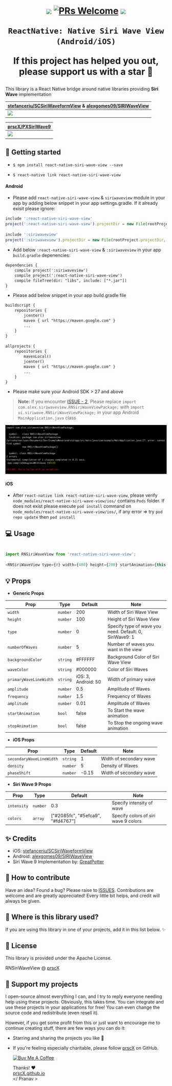 <h1 align="center">


<p align="center">
  <a href="https://www.npmjs.com/package/react-native-siri-wave-view"><img src="http://img.shields.io/npm/v/react-native-siri-wave-view.svg?style=flat" /></a>
  <a href="https://github.com/prscX/react-native-siri-wave-view/pulls"><img alt="PRs Welcome" src="https://img.shields.io/badge/PRs-welcome-brightgreen.svg" /></a>
  <a href="https://github.com/prscX/react-native-siri-wave-view#License"><img src="https://img.shields.io/npm/l/react-native-siri-wave-view.svg?style=flat" /></a>
</p>

    ReactNative: Native Siri Wave View (Android/iOS)

If this project has helped you out, please support us with a star 🌟
</h1>

This library is a React Native bridge around native libraries providing **Siri Wave** implementation


| **[stefanceriu/SCSiriWaveformView](https://github.com/stefanceriu/SCSiriWaveformView) & [alexgomes09/SIRIWaveView](https://github.com/alexgomes09/SIRIWaveView)**             |
| ----------------- |
| <img src="https://cdn.dribbble.com/users/341264/screenshots/2203511/wave.gif" />                  |

| **[prscX/PXSiriWave9](https://github.com/prscX/PXSiriWave9)**             |
| ----------------- |
| <img src="./assets/siriwave9.gif" />                  |


## 📖 Getting started

- `$ npm install react-native-siri-wave-view --save`

- `$ react-native link react-native-siri-wave-view`

#### Android
- Please add `react-native-siri-wave-view` & `siriwaveview` module in your app by adding below snippet in your app settings.gradle. If it already exisit please ignore:

```javascript
include ':react-native-siri-wave-view'
project(':react-native-siri-wave-view').projectDir = new File(rootProject.projectDir, '../node_modules/react-native-siri-wave-view/android')

include ':siriwaveview'
project(':siriwaveview').projectDir = new File(rootProject.projectDir, '../node_modules/react-native-siri-wave-view/android/SIRIWaveView/siriwaveview')
```

- Add below `:react-native-siri-wave-view` & `:siriwaveview` in your app `build.gradle` depenencies:

```
dependencies {
    compile project(':siriwaveview')
    compile project(':react-native-siri-wave-view')
    compile fileTree(dir: "libs", include: ["*.jar"])
}

```

- Please add below snippet in your app build.gradle file

```
buildscript {
    repositories {
        jcenter()
        maven { url "https://maven.google.com" }
        ...
    }
}

allprojects {
    repositories {
        mavenLocal()
        jcenter()
        maven { url "https://maven.google.com" }
        ...
    }
}
```

- Please make sure your Android SDK > 27 and above

> **Note:** If you encounter [ISSUE - 2](https://github.com/prscX/react-native-siri-wave-view/issues/2), Please replace `import com.alex.siriwaveview.RNSiriWaveViewPackage;` with `import ui.siriwave.RNSiriWaveViewPackage;` in your app Android `MainApplication.java` class 

<img src="./assets/ISSUE.png" />

#### iOS

  - After `react-native link react-native-siri-wave-view`, please verify `node_modules/react-native-siri-wave-view/ios/` contains `Pods` folder. If does not exist please execute `pod install` command on `node_modules/react-native-siri-wave-view/ios/`, if any error => try `pod repo update` then `pod install`


## 💻 Usage

```javascript

import RNSiriWaveView from 'react-native-siri-wave-view';

<RNSiriWaveView type={0} width={400} height={200} startAnimation={this.state.startAnimation} stopAnimation={this.state.stopAnimation} />

```

## 💡 Props


- **Generic Props**

| Prop              | Type       | Default | Note                                                                                                       |
| ----------------- | ---------- | ------- | ---------------------------------------------------------------------------------------------------------- |
| `width`           | `number`     |    200     | Width of Siri Wave View |
| `height`       | `number`     |    100     | Height of Siri Wave View                        |
| `type`       | `number`     |    0     | Specify type of wave you need. Default: 0, SiriWave9: 1                        |
| `numberOfWaves`     | `number` |   5      | Number of waves you want in the view                                       |
| `backgroundColor` | `string` |    #FFFFFF     | Background Color of Siri Wave View           |  |
| `waveColor`    | `string`     |   #000000      | Color of Siri Waves                                        |  |
| `primaryWaveLineWidth`      | `string`     |   iOS: 3, Android: 50      | Width of primary wave
| `amplitude`      | `number`     |    0.5     | Amplitude of Waves |
| `frequency`      | `number`     |    1.5     | Frequency of Waves |
| `amplitude`      | `number`     |    0.01     | Amplitude of Waves |
| `startAnimation`      | `bool`     |    false     | To Start the wave animation |
| `stopAnimation`      | `bool`     |   false      | To Stop the ongoing wave animation |


- **iOS Props**

| Prop              | Type       | Default | Note                                                                                                       |
| ----------------- | ---------- | ------- | ---------------------------------------------------------------------------------------------------------- |
| `secondaryWaveLineWidth`      | `string`     |   1      | Width of secondary wave |
| `density`      | `number`     |     5    | Density of Waves |
| `phaseShift`      | `number`     |   -0.15      | Width of secondary wave |


- **Siri Wave 9 Props**

| Prop              | Type       | Default | Note                                                                                                       |
| ----------------- | ---------- | ------- | ---------------------------------------------------------------------------------------------------------- |
| `intensity`      | `number`     |    0.3     | Specify intensity of wave |
| `colors`      | `array`     |    ["#2085fc", "#5efca9", "#fd4767"]     | Specify colors of siri wave 9 colors |


## ✨ Credits

- iOS: [stefanceriu/SCSiriWaveformView](https://github.com/stefanceriu/SCSiriWaveformView)
- Android: [alexgomes09/SIRIWaveView](https://github.com/alexgomes09/SIRIWaveView)
- Siri Wave 9 Implementation by: [GreatPotter](https://github.com/GreatPotter)

## 🤔 How to contribute
Have an idea? Found a bug? Please raise to [ISSUES](https://github.com/prscX/react-native-bottom-action-sheet/issues).
Contributions are welcome and are greatly appreciated! Every little bit helps, and credit will always be given.

## 💫 Where is this library used?
If you are using this library in one of your projects, add it in this list below. ✨


## 📜 License
This library is provided under the Apache License.

RNSiriWaveView @ [prscX](https://github.com/prscX)

## 💖 Support my projects
I open-source almost everything I can, and I try to reply everyone needing help using these projects. Obviously, this takes time. You can integrate and use these projects in your applications for free! You can even change the source code and redistribute (even resell it).

However, if you get some profit from this or just want to encourage me to continue creating stuff, there are few ways you can do it:
* Starring and sharing the projects you like 🚀
* If you're feeling especially charitable, please follow [prscX](https://github.com/prscX) on GitHub.

  <a href="https://www.buymeacoffee.com/prscX" target="_blank"><img src="https://www.buymeacoffee.com/assets/img/custom_images/orange_img.png" alt="Buy Me A Coffee" style="height: auto !important;width: auto !important;" ></a>

  Thanks! ❤️
  <br/>
  [prscX.github.io](https://prscx.github.io)
  <br/>
  </ Pranav >